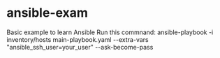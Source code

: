 # ansible-exam
Basic example to learn Ansible
Run this commnand:
ansible-playbook -i inventory/hosts main-playbook.yaml --extra-vars "ansible_ssh_user=your_user" --ask-become-pass
